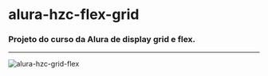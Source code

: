 # alura-hzc-flex-grid
### Projeto do curso da Alura de display grid e flex.
--------------------------------------
>
![alura-hzc-grid-flex](https://user-images.githubusercontent.com/116017647/236460713-096107ef-e6c4-4ed3-aa90-7e4141e49786.png)
>
